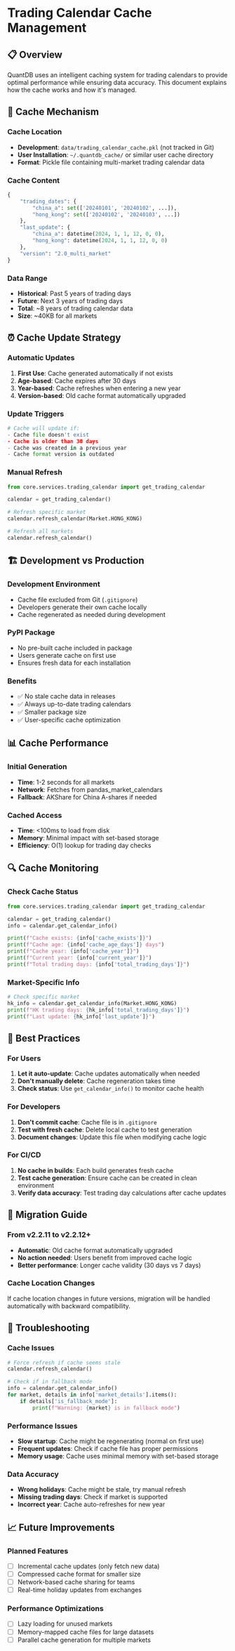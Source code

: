 # Trading Calendar Cache Management

## 📋 Overview

QuantDB uses an intelligent caching system for trading calendars to provide optimal performance while ensuring data accuracy. This document explains how the cache works and how it's managed.

## 🔧 Cache Mechanism

### Cache Location
- **Development**: `data/trading_calendar_cache.pkl` (not tracked in Git)
- **User Installation**: `~/.quantdb_cache/` or similar user cache directory
- **Format**: Pickle file containing multi-market trading calendar data

### Cache Content
```python
{
    "trading_dates": {
        "china_a": set(['20240101', '20240102', ...]),
        "hong_kong": set(['20240102', '20240103', ...])
    },
    "last_update": {
        "china_a": datetime(2024, 1, 1, 12, 0, 0),
        "hong_kong": datetime(2024, 1, 1, 12, 0, 0)
    },
    "version": "2.0_multi_market"
}
```

### Data Range
- **Historical**: Past 5 years of trading days
- **Future**: Next 3 years of trading days
- **Total**: ~8 years of trading calendar data
- **Size**: ~40KB for all markets

## ⏰ Cache Update Strategy

### Automatic Updates
1. **First Use**: Cache generated automatically if not exists
2. **Age-based**: Cache expires after 30 days
3. **Year-based**: Cache refreshes when entering a new year
4. **Version-based**: Old cache format automatically upgraded

### Update Triggers
```python
# Cache will update if:
- Cache file doesn't exist
- Cache is older than 30 days
- Cache was created in a previous year
- Cache format version is outdated
```

### Manual Refresh
```python
from core.services.trading_calendar import get_trading_calendar

calendar = get_trading_calendar()

# Refresh specific market
calendar.refresh_calendar(Market.HONG_KONG)

# Refresh all markets
calendar.refresh_calendar()
```

## 🏗️ Development vs Production

### Development Environment
- Cache file excluded from Git (`.gitignore`)
- Developers generate their own cache locally
- Cache regenerated as needed during development

### PyPI Package
- No pre-built cache included in package
- Users generate cache on first use
- Ensures fresh data for each installation

### Benefits
- ✅ No stale cache data in releases
- ✅ Always up-to-date trading calendars
- ✅ Smaller package size
- ✅ User-specific cache optimization

## 📊 Cache Performance

### Initial Generation
- **Time**: 1-2 seconds for all markets
- **Network**: Fetches from pandas_market_calendars
- **Fallback**: AKShare for China A-shares if needed

### Cached Access
- **Time**: <100ms to load from disk
- **Memory**: Minimal impact with set-based storage
- **Efficiency**: O(1) lookup for trading day checks

## 🔍 Cache Monitoring

### Check Cache Status
```python
from core.services.trading_calendar import get_trading_calendar

calendar = get_trading_calendar()
info = calendar.get_calendar_info()

print(f"Cache exists: {info['cache_exists']}")
print(f"Cache age: {info['cache_age_days']} days")
print(f"Cache year: {info['cache_year']}")
print(f"Current year: {info['current_year']}")
print(f"Total trading days: {info['total_trading_days']}")
```

### Market-Specific Info
```python
# Check specific market
hk_info = calendar.get_calendar_info(Market.HONG_KONG)
print(f"HK trading days: {hk_info['total_trading_days']}")
print(f"Last update: {hk_info['last_update']}")
```

## 🚀 Best Practices

### For Users
1. **Let it auto-update**: Cache updates automatically when needed
2. **Don't manually delete**: Cache regeneration takes time
3. **Check status**: Use `get_calendar_info()` to monitor cache health

### For Developers
1. **Don't commit cache**: Cache file is in `.gitignore`
2. **Test with fresh cache**: Delete local cache to test generation
3. **Document changes**: Update this file when modifying cache logic

### For CI/CD
1. **No cache in builds**: Each build generates fresh cache
2. **Test cache generation**: Ensure cache can be created in clean environment
3. **Verify data accuracy**: Test trading day calculations after cache updates

## 🔄 Migration Guide

### From v2.2.11 to v2.2.12+
- **Automatic**: Old cache format automatically upgraded
- **No action needed**: Users benefit from improved cache logic
- **Better performance**: Longer cache validity (30 days vs 7 days)

### Cache Location Changes
If cache location changes in future versions, migration will be handled automatically with backward compatibility.

## 🐛 Troubleshooting

### Cache Issues
```python
# Force refresh if cache seems stale
calendar.refresh_calendar()

# Check if in fallback mode
info = calendar.get_calendar_info()
for market, details in info['market_details'].items():
    if details['is_fallback_mode']:
        print(f"Warning: {market} is in fallback mode")
```

### Performance Issues
- **Slow startup**: Cache might be regenerating (normal on first use)
- **Frequent updates**: Check if cache file has proper permissions
- **Memory usage**: Cache uses minimal memory with set-based storage

### Data Accuracy
- **Wrong holidays**: Cache might be stale, try manual refresh
- **Missing trading days**: Check if market is supported
- **Incorrect year**: Cache auto-refreshes for new year

## 📈 Future Improvements

### Planned Features
- [ ] Incremental cache updates (only fetch new data)
- [ ] Compressed cache format for smaller size
- [ ] Network-based cache sharing for teams
- [ ] Real-time holiday updates from exchanges

### Performance Optimizations
- [ ] Lazy loading for unused markets
- [ ] Memory-mapped cache files for large datasets
- [ ] Parallel cache generation for multiple markets
